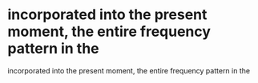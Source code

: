 # incorporated into the present moment, the entire frequency pattern in the

incorporated into the present moment, the entire frequency pattern in the